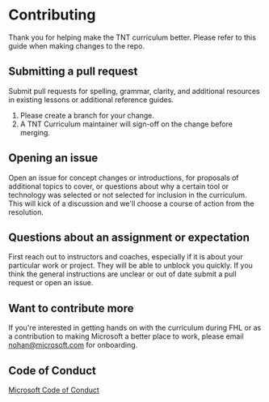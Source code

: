 # Contributing

Thank you for helping make the TNT curriculum better. Please refer to this guide when making changes to the repo.

## Submitting a pull request

Submit pull requests for spelling, grammar, clarity, and additional resources in existing lessons or additional reference guides.

1. Please create a branch for your change.
2. A TNT Curriculum maintainer will sign-off on the change before merging.

## Opening an issue

Open an issue for concept changes or introductions, for proposals of additional topics to cover, or questions about why a certain tool or technology was selected or not selected for inclusion in the curriculum. This will kick of a discussion and we'll choose a course of action from the resolution.

## Questions about an assignment or expectation

First reach out to instructors and coaches, especially if it is about your particular work or project. They will be able to unblock you quickly. If you think the general instructions are unclear or out of date submit a pull request or open an issue.

## Want to contribute more

If you're interested in getting hands on with the curriculum during FHL or as a contribution to making Microsoft a better place to work, please email nohan@microsoft.com for onboarding.

## Code of Conduct

[Microsoft Code of Conduct](https://github.com/microsoft/TNT_Curriculum/blob/master/CODE_OF_CONDUCT.md)
